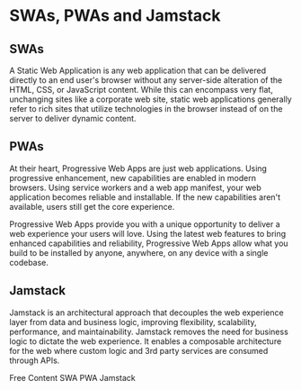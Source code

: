 # SWAs, PWAs and Jamstack

## SWAs
A Static Web Application is any web application that can be delivered directly to an end user's browser without any server-side alteration of the HTML, CSS, or JavaScript content. While this can encompass very flat, unchanging sites like a corporate web site, static web applications generally refer to rich sites that utilize technologies in the browser instead of on the server to deliver dynamic content.

## PWAs
At their heart, Progressive Web Apps are just web applications. Using progressive enhancement, new capabilities are enabled in modern browsers. Using service workers and a web app manifest, your web application becomes reliable and installable. If the new capabilities aren't available, users still get the core experience.

Progressive Web Apps provide you with a unique opportunity to deliver a web experience your users will love. Using the latest web features to bring enhanced capabilities and reliability, Progressive Web Apps allow what you build to be installed by anyone, anywhere, on any device with a single codebase.

## Jamstack
Jamstack is an architectural approach that decouples the web experience layer from data and business logic, improving flexibility, scalability, performance, and maintainability. 
Jamstack removes the need for business logic to dictate the web experience. It enables a composable architecture for the web where custom logic and 3rd party services are consumed through APIs.

<ResourceGroupTitle>Free Content</ResourceGroupTitle>
<BadgeLink colorScheme='blue' badgeText='Official Website' href='https://www.staticapps.org/'>SWA</BadgeLink>
<BadgeLink colorScheme='blue' badgeText='Official Website' href='https://web.dev/progressive-web-apps/'>PWA</BadgeLink>
<BadgeLink colorScheme='blue' badgeText='Official Website' href='https://jamstack.org/'>Jamstack</BadgeLink>
